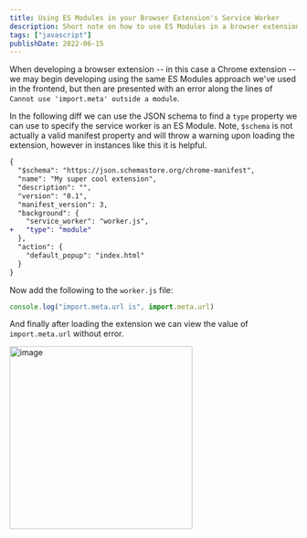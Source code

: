 ```yaml
---
title: Using ES Modules in your Browser Extension's Service Worker
description: Short note on how to use ES Modules in a browser extension's service worker
tags: ["javascript"]
publishDate: 2022-06-15
---
```


When developing a browser extension -- in this case a Chrome extension -- we may begin developing using the same ES Modules approach we've used in the frontend, but then are presented with an error along the lines of `Cannot use 'import.meta' outside a module`.

In the following diff we can use the JSON schema to find a `type` property we can use to specify the service worker is an ES Module. Note, `$schema` is not actually a valid manifest property and will throw a warning upon loading the extension, however in instances like this it is helpful.

```diff
{
  "$schema": "https://json.schemastore.org/chrome-manifest",
  "name": "My super cool extension",
  "description": "",
  "version": "0.1",
  "manifest_version": 3,
  "background": {
    "service_worker": "worker.js",
+   "type": "module"
  },
  "action": {
    "default_popup": "index.html"
  }
}
```

Now add the following to the `worker.js` file:

```js
console.log("import.meta.url is", import.meta.url)
```

And finally after loading the extension we can view the value of `import.meta.url` without error.

<img width="320" alt="image" src="https://user-images.githubusercontent.com/5033303/173837559-54991e3b-c36e-4935-a570-118b7e73eb27.png">
